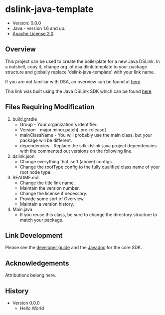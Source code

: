 # dslink-java-template

* Version: 0.0.0
* Java - version 1.6 and up.
* [Apache License 2.0](http://www.apache.org/licenses/LICENSE-2.0)


## Overview

This project can be used to create the boilerplate for a new Java DSLink.  In a nutshell, copy it, 
change org.iot.dsa.dlink.template to your package structure and globally replace 
'dslink-java-template' with your link name.

If you are not familiar with DSA, an overview can be found at
[here](http://iot-dsa.org/get-started/how-dsa-works).

This link was built using the Java DSLink SDK which can be found
[here](https://github.com/iot-dsa-v2/sdk-dslink-java).

## Files Requiring Modification

1. build.gradle
    - Group - Your organization's identifier.
    - Version - major.minor.patch[-pre-release]
    - mainClassName - You will probably use the main class, but your package will be 
      different.
    - dependencies - Replace the sdk-dslink-java project dependencies with the commented out
      versions on the following line.
2. dslink.json
    - Change everything that isn't (above) configs.
    - Change the rootType config to the fully qualified class name of your root node type.
3. README.md
    - Change the title link name.
    - Maintain the version number.
    - Change the license if necessary.
    - Provide some sort of Overview.
    - Maintain a version history.
4. Main.java
    - If you reuse this class, be sure to change the directory structure to match your package.

## Link Development

Please see the [developer guide](https://iot-dsa-v2.github.io/sdk-dslink-java/DeveloperGuide) and 
the [Javadoc](https://iot-dsa-v2.github.io/sdk-dslink-java/javadoc/) for the core SDK.

## Acknowledgements

Attributions belong here.

## History

* Version 0.0.0
  - Hello World


